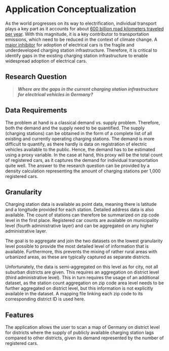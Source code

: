 # Application Conceptualization
As the world progresses on its way to electrification, individual transport plays a key part as it accounts for about [600 billion road kilometers traveled per year](https://www.umweltbundesamt.de/daten/verkehr/fahrleistungen-verkehrsaufwand-modal-split#fahrleistung-im-personen-und-guterverkehr). With this magnitude, it is a key contributor to transportation emissions, which need to be reduced in the context of climate change. A [major inhibitor](https://efahrer.chip.de/news/umfrage-raeumt-mit-vorurteil-auf-die-deutschen-wollen-e-autos_109074#:~:text=27%20Prozent%20der%20Befragten%2C%20die,gegen%20den%20Kauf%20eines%20Elektroautos) for adoption of electrical cars is the fragile and underdeveloped charging station infrastructure. Therefore, it is critical to identify gaps in the existing charging station infrastructure to enable widespread adoption of electrical cars.
## Research Question
> ***Where are the gaps in the current charging station infrastructure for electrical vehicles in Germany?***
## Data Requirements
The problem at hand is a classical demand vs. supply problem. Therefore, both the demand and the supply need to be quantified. The supply (charging stations) can be obtained in the form of a complete list of all existing and currently operating charging stations. The demand is more difficult to quantify, as there hardly is data on registration of electric vehicles available to the public. Hence, the demand has to be estimated using a proxy variable. In the case at hand, this proxy will be the total count of registered cars, as it captures the demand for individual transportation quite well. The answer to the research question can be provided by a density calculation representing the amount of charging stations per 1,000 registered cars.
## Granularity
Charging station data is available as point data, meaning there is latitude and a longitude provided for each station. Detailed address data is also available. The count of stations can therefore be summarized on zip code level in the first place. Registered car counts are available on municipality level (fourth administrative layer) and can be aggregated on any higher administrative layer.

The goal is to aggregate and join the two datasets on the lowest granularity level possible to provide the most detailed level of information that is available. Furthermore, this prevents the mixing of rather rural areas with urbanized areas, as these are typically captured as separate districts.

Unfortunately, the data is semi-aggregated on this level as for city, not all suburban districts are given. This requires an aggregation on district level (third administrative level). This in turn requires the usage of an additional dataset, as the station count aggregation on zip code area level needs to be further aggregated on district level, but this information is not explicitly available in the dataset. A mapping file linking each zip code to its corresponding district ID is used here.
## Features
The application allows the user to scan a map of Germany on district level for districts where the supply of publicly available charging station lags compared to other districts, given its demand represented by the number of registered cars.